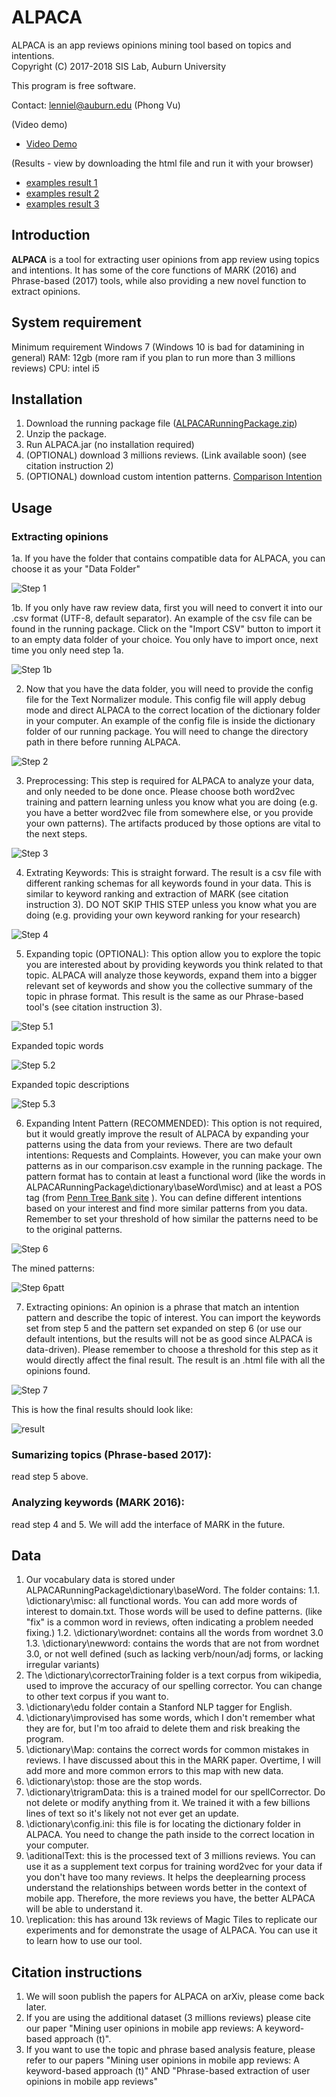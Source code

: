 # ALPACA
ALPACA is an app reviews opinions mining tool based on topics and intentions.  
Copyright (C) 2017-2018 SIS Lab, Auburn University

This program is free software. 

Contact: lenniel@auburn.edu (Phong Vu)
  
(Video demo)
* [Video Demo](https://www.youtube.com/watch?v=UNw573qtEpw)

(Results - view by downloading the html file and run it with your browser)
* [examples result 1](https://github.com/phong1990/ALPACA/blob/master/res/examples/request_songs_moderate.html)
* [examples result 2](https://github.com/phong1990/ALPACA/blob/master/res/examples/complaint_songs_moderate.html)
* [examples result 3](https://github.com/phong1990/ALPACA/blob/master/res/examples/request_songs_flexible.html)

## Introduction
**ALPACA** is a tool for extracting user opinions from app review using topics and intentions. It has some of the core functions of MARK (2016) and Phrase-based (2017) tools, while also providing a new novel function to extract opinions.
## System requirement
Minimum requirement
  Windows 7 (Windows 10 is bad for datamining in general)
  RAM: 12gb (more ram if you plan to run more than 3 millions reviews)
  CPU: intel i5
  
## Installation
1. Download the running package file ([ALPACARunningPackage.zip](http://www.mediafire.com/file/cl3lu0k75kxl344/ALPACARunningPackage.zip))
2. Unzip the package.
3. Run ALPACA.jar (no installation required)
4. (OPTIONAL) download 3 millions reviews. (Link available soon) (see citation instruction 2)
5. (OPTIONAL) download custom intention patterns. [Comparison Intention](https://github.com/phong1990/ALPACA/blob/master/res/seedPatterns/newComparisons.csv)
## Usage
### Extracting opinions
1a. If you have the folder that contains compatible data for ALPACA, you can choose it as your "Data Folder"

![Step 1](https://github.com/phong1990/ALPACA/blob/master/res/img/step1.png)

1b. If you only have raw review data, first you will need to convert it into our .csv format (UTF-8, default separator). An example of the csv file can be found in the running package. Click on the "Import CSV" button to import it to an empty data folder of your choice. You only have to import once, next time you only need step 1a.

![Step 1b](https://github.com/phong1990/ALPACA/blob/master/res/img/step1-data.png)

2. Now that you have the data folder, you will need to provide the config file for the Text Normalizer module. This config file will apply debug mode and direct ALPACA to the correct location of the dictionary folder in your computer. An example of the config file is inside the dictionary folder of our running package. You will need to change the directory path in there before running ALPACA.

![Step 2](https://github.com/phong1990/ALPACA/blob/master/res/img/step2.png)

3. Preprocessing: This step is required for ALPACA to analyze your data, and only needed to be done once. Please choose both word2vec training and pattern learning unless you know what you are doing (e.g. you have a better word2vec file from somewhere else, or you provide your own patterns). The artifacts produced by those options are vital to the next steps.

![Step 3](https://github.com/phong1990/ALPACA/blob/master/res/img/step3.png)

4. Extrating Keywords: This is straight forward. The result is a csv file with different ranking schemas for all keywords found in your data. This is similar to keyword ranking and extraction of MARK (see citation instruction 3). DO NOT SKIP THIS STEP unless you know what you are doing (e.g. providing your own keyword ranking for your research)

![Step 4](https://github.com/phong1990/ALPACA/blob/master/res/img/keywords.png)

5. Expanding topic (OPTIONAL): This option allow you to explore the topic you are interested about by providing keywords you think related to that topic. ALPACA will analyze those keywords, expand them into a bigger relevant set of keywords and show you the collective summary of the topic in phrase format. This result is the same as our Phrase-based tool's (see citation instruction 3).

![Step 5.1](https://github.com/phong1990/ALPACA/blob/master/res/img/step4.png)

Expanded topic words

![Step 5.2](https://github.com/phong1990/ALPACA/blob/master/res/img/step4-words.png)

Expanded topic descriptions

![Step 5.3](https://github.com/phong1990/ALPACA/blob/master/res/img/step4-description.png)

6. Expanding Intent Pattern (RECOMMENDED): This option is not required, but it would greatly improve the result of ALPACA by expanding your patterns using the data from your reviews. There are two default intentions: Requests and Complaints. However, you can make your own patterns as in our comparison.csv example in the running package. The pattern format has to contain at least a functional word (like the words in ALPACARunningPackage\dictionary\baseWord\misc\) and at least a POS tag (from  [Penn Tree Bank site](https://catalog.ldc.upenn.edu/docs/LDC99T42/tagguid1.pdf) ). You can define different intentions based on your interest and find more similar patterns from you data. Remember to set your threshold of how similar the patterns need to be to the original patterns.

![Step 6](https://github.com/phong1990/ALPACA/blob/master/res/img/step5.png)

The mined patterns:

![Step 6patt](https://github.com/phong1990/ALPACA/blob/master/res/img/patterms.png)

7. Extracting opinions: An opinion is a phrase that match an intention pattern and describe the topic of interest. You can import the keywords set from step 5 and the pattern set expanded on step 6 (or use our default intentions, but the results will not be as good since ALPACA is data-driven). Please remember to choose a threshold for this step as it would directly affect the final result. The result is an .html file with all the opinions found.

![Step 7](https://github.com/phong1990/ALPACA/blob/master/res/img/step6.png)

This is how the final results should look like:

![result](https://github.com/phong1990/ALPACA/blob/master/res/img/results.png)



### Sumarizing topics (Phrase-based 2017):
  read step 5 above.

### Analyzing keywords (MARK 2016):
  read step 4 and 5. 
  We will add the interface of MARK in the future.
  
## Data
1. Our vocabulary data is stored under ALPACARunningPackage\dictionary\baseWord. The folder contains:
1.1. \dictionary\misc: all functional words. You can add more words of interest to domain.txt. Those words will be used to define patterns. (like "fix" is a common word in reviews, often indicating a problem needed fixing.)
1.2. \dictionary\wordnet: contains all the words from wordnet 3.0
1.3. \dictionary\newword: contains the words that are not from wordnet 3.0, or not well defined (such as lacking verb/noun/adj forms, or lacking irregular variants)
2. The \dictionary\correctorTraining folder is a text corpus from wikipedia, used to improve the accuracy of our spelling corrector. You can change to other text corpus if you want to.
3. \dictionary\edu folder contain a Stanford NLP tagger for English.
4. \dictionary\improvised has some words, which I don't remember what they are for, but I'm too afraid to delete them and risk breaking the program.
5. \dictionary\Map: contains the correct words for common mistakes in reviews. I have discussed about this in the MARK paper. Overtime, I will add more and more common errors to this map with new data.
6. \dictionary\stop: those are the stop words. 
7. \dictionary\trigramData: this is a trained model for our spellCorrector. Do not delete or modify anything from it. We trained it with a few billions lines of text so it's likely not not ever get an update.
8. \dictionary\config.ini: this file is for locating the dictionary folder in ALPACA. You need to change the path inside to the correct location in your computer.
9. \aditionalText: this is the processed text of 3 millions reviews. You can use it as a supplement text corpus for training word2vec for your data if you don't have too many reviews. It helps the deeplearning process understand the relationships between words better in the context of mobile app. Therefore, the more reviews you have, the better ALPACA will be able to understand it.
10. \replication: this has around 13k reviews of Magic Tiles to replicate our experiments and for demonstrate the usage of ALPACA. You can use it to learn how to use our tool.

## Citation instructions
1. We will soon publish the papers for ALPACA on arXiv, please come back later.
2. If you are using the additional dataset (3 millions reviews) please cite our paper "Mining user opinions in mobile app reviews: A keyword-based approach (t)".
3. If you want to use the topic and phrase based analysis feature, please refer to our papers "Mining user opinions in mobile app reviews: A keyword-based approach (t)" AND "Phrase-based extraction of user opinions in mobile app reviews"
